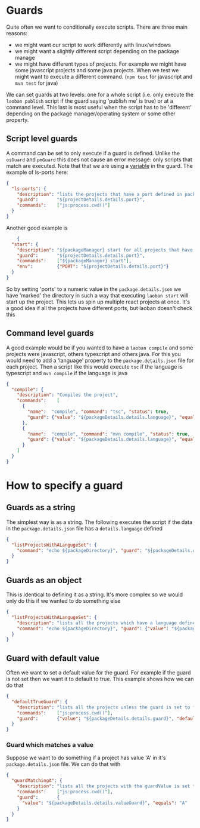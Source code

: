 # Guards

Quite often we want to conditionally execute scripts. There are three main reasons:

* we might want our script to work differently with linux/windows
* we might want a slightly different script depending on the package manage
* we might have different types of projects. For example we might have some javascript projects and some java projects.
  When we test we might want to execute a different command. (`npm test` for javascript and `mvn test` for java)

We can set guards at two levels: one for a whole script (i.e. only execute the `laoban publish` script if the guard
saying 'publish me' is true)
or at a command level. This last is most useful when the script has to be 'different' depending on the package
manager/operating system or some other property.

## Script level guards

A command can be set to only execute if a guard is defined. Unlike the `osGuard` and `pmGuard` this does not cause an
error message: only scripts that match are executed. Note that that we are using a [variable](VARIABLES.md) in the
guard. The example of ls-ports here:

```json
{
  "ls-ports": {
    "description": "lists the projects that have a port defined in package.details.json",
    "guard":       "${projectDetails.details.port}",
    "commands":    ["js:process.cwd()"]
  }
}
```

Another good example is

```json
    {
  "start": {
    "description": "${packageManager} start for all projects that have a port defined in package.details.json",
    "guard":       "${projectDetails.details.port}",
    "commands":    ["${packageManager} start"],
    "env":         {"PORT": "${projectDetails.details.port}"}
  }
}
```

So by setting 'ports' to a numeric value in the  `package.details.json` we have  'marked' the directory in such a way
that executing `laoban start` will start up the project. This lets us spin up multiple react projects at once. It's a
good idea if all the projects have different ports, but laoban doesn't check this

## Command level guards

A good example would be if you wanted to have a `laoban compile` and some projects were javascript, others typescript
and others java. For this you would need to add a 'language' property to the `package.details.json` file for each
project. Then a script like this would execute `tsc` if the language is typescript and `mvn compile` if the language is
java

```json
{
  "compile": {
    "description": "Compiles the project",
    "commands":    [
      {
        "name":  "compile", "command": "tsc", "status": true,
        "guard": {"value": "${packageDetails.details.language}", "equals": "typescript"}
      },
      {
        "name":  "compile", "command": "mvn compile", "status": true,
        "guard": {"value": "${packageDetails.details.language}", "equals": "java"}
      }
    ]
  }
}
```

# How to specify a guard

## Guards as a string

The simplest way is as a string. The following executes the script if the data in the `package.details.json` file has
a `details.language` defined

```json
{
  "listProjectsWithALangugeSet": {
    "command": "echo ${packageDirectory}", "guard": "${packageDetails.details.language}"
  }
}
```

## Guards as an object

This is identical to defining it as a string. It's more complex so we would only do this if we wanted to do something
else

```json
{
  "listProjectsWithALangugeSet": {
    "description": "lists all the projects which have a language defined in the package.details.json file",
    "command": "echo ${packageDirectory}", "guard": {"value": "${packageDetails.details.language}"}
  }
}
```

## Guard with default value

Often we want to set a default value for the guard. For example if the guard is not set then we want it to default to
true. This example shows how we can do that

```json
{
  "defaultTrueGuard": {
    "description": "lists all the projects unless the guard is set to false",
    "commands":    ["js:process.cwd()"],
    "guard":       {"value": "${packageDetails.details.guard}", "default": true}
  }
}
```

### Guard which matches a value

Suppose we want to do something if a project has value 'A' in it's `package.details.json` file. We can do that with

```json
{
  "guardMatchingA": {
    "description": "lists all the projects with the guardValue is set to A",
    "commands":    ["js:process.cwd()"],
    "guard":       {
      "value": "${packageDetails.details.valueGuard}", "equals": "A"
    }
  }
}
```

